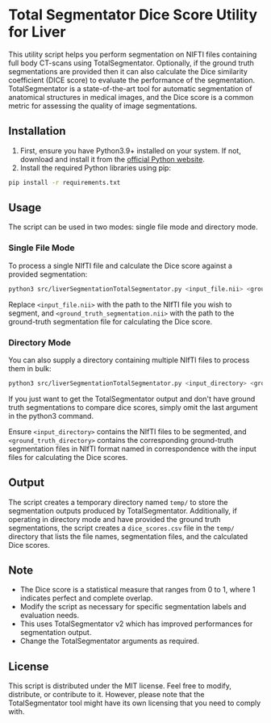 # Total Segmentator Dice Score Utility for Liver

This utility script helps you perform segmentation on NIFTI files containing full body CT-scans using TotalSegmentator.
Optionally, if the ground truth segmentations are provided then it can also calculate the Dice similarity coefficient (DICE score) to evaluate the performance of the segmentation. 
TotalSegmentator is a state-of-the-art tool for automatic segmentation of anatomical structures in medical images, and the Dice score is a common metric for assessing the quality of image segmentations.

## Installation

1. First, ensure you have Python3.9+ installed on your system. If not, download and install it from the [official Python website](https://www.python.org/).
2. Install the required Python libraries using pip:

```sh
pip install -r requirements.txt
```

## Usage

The script can be used in two modes: single file mode and directory mode.

### Single File Mode

To process a single NIfTI file and calculate the Dice score against a provided segmentation:

```sh
python3 src/liverSegmentationTotalSegmentator.py <input_file.nii> <ground_truth_segmentation.nii>[OPTIONAL]
```

Replace `<input_file.nii>` with the path to the NIfTI file you wish to segment, and `<ground_truth_segmentation.nii>` with the path to the ground-truth segmentation file for calculating the Dice score.

### Directory Mode

You can also supply a directory containing multiple NIfTI files to process them in bulk:

```sh
python3 src/liverSegmentationTotalSegmentator.py <input_directory> <ground_truth_directory>[OPTIONAL]
```

If you just want to get the TotalSegmentator output and don't have ground truth segmentations to compare dice scores, simply omit the last argument in the python3 command.

Ensure `<input_directory>` contains the NIfTI files to be segmented, and `<ground_truth_directory>` contains the corresponding ground-truth segmentation files in NIfTI format named in correspondence with the input files for calculating the Dice scores.

## Output

The script creates a temporary directory named `temp/` to store the segmentation outputs produced by TotalSegmentator. Additionally, if operating in directory mode and have provided the ground truth segmentations, the script creates a `dice_scores.csv` file in the `temp/` directory that lists the file names, segmentation files, and the calculated Dice scores.

## Note

- The Dice score is a statistical measure that ranges from 0 to 1, where 1 indicates perfect and complete overlap.
- Modify the script as necessary for specific segmentation labels and evaluation needs.
- This uses TotalSegmentator v2 which has improved performances for segmentation output.
- Change the TotalSegmentator arguments as required.

## License

This script is distributed under the MIT license. Feel free to modify, distribute, or contribute to it. However, please note that the TotalSegmentator tool might have its own licensing that you need to comply with.